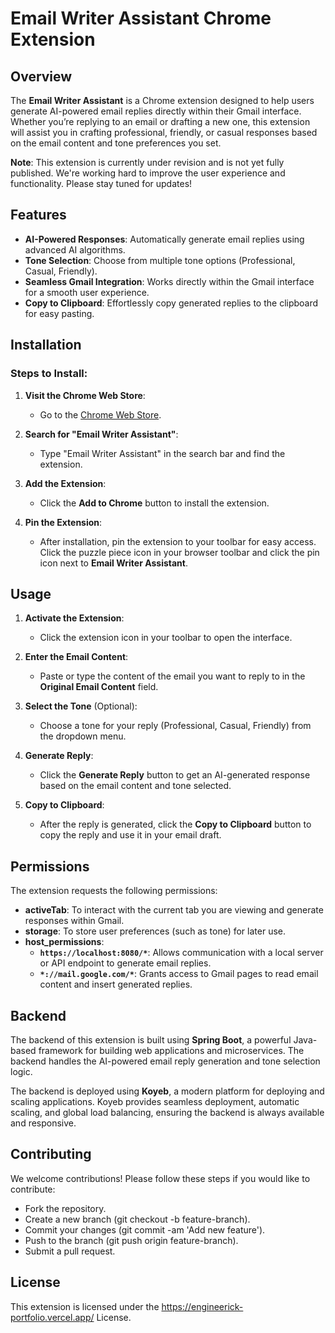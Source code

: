 # Email Writer Assistant Chrome Extension

## Overview
The **Email Writer Assistant** is a Chrome extension designed to help users generate AI-powered email replies directly within their Gmail interface. Whether you’re replying to an email or drafting a new one, this extension will assist you in crafting professional, friendly, or casual responses based on the email content and tone preferences you set.

**Note**: This extension is currently under revision and is not yet fully published. We're working hard to improve the user experience and functionality. Please stay tuned for updates!

## Features
- **AI-Powered Responses**: Automatically generate email replies using advanced AI algorithms.
- **Tone Selection**: Choose from multiple tone options (Professional, Casual, Friendly).
- **Seamless Gmail Integration**: Works directly within the Gmail interface for a smooth user experience.
- **Copy to Clipboard**: Effortlessly copy generated replies to the clipboard for easy pasting.

## Installation

### Steps to Install:
1. **Visit the Chrome Web Store**:
   - Go to the [Chrome Web Store](https://chrome.google.com/webstore).
   
2. **Search for "Email Writer Assistant"**:
   - Type "Email Writer Assistant" in the search bar and find the extension.

3. **Add the Extension**:
   - Click the **Add to Chrome** button to install the extension.

4. **Pin the Extension**:
   - After installation, pin the extension to your toolbar for easy access. Click the puzzle piece icon in your browser toolbar and click the pin icon next to **Email Writer Assistant**.

## Usage

1. **Activate the Extension**:
   - Click the extension icon in your toolbar to open the interface.
   
2. **Enter the Email Content**:
   - Paste or type the content of the email you want to reply to in the **Original Email Content** field.

3. **Select the Tone** (Optional):
   - Choose a tone for your reply (Professional, Casual, Friendly) from the dropdown menu.

4. **Generate Reply**:
   - Click the **Generate Reply** button to get an AI-generated response based on the email content and tone selected.

5. **Copy to Clipboard**:
   - After the reply is generated, click the **Copy to Clipboard** button to copy the reply and use it in your email draft.

## Permissions
The extension requests the following permissions:

- **activeTab**: To interact with the current tab you are viewing and generate responses within Gmail.
- **storage**: To store user preferences (such as tone) for later use.
- **host_permissions**:
  - **`https://localhost:8080/*`**: Allows communication with a local server or API endpoint to generate email replies.
  - **`*://mail.google.com/*`**: Grants access to Gmail pages to read email content and insert generated replies.


## Backend
The backend of this extension is built using **Spring Boot**, a powerful Java-based framework for building web applications and microservices. The backend handles the AI-powered email reply generation and tone selection logic.

The backend is deployed using **Koyeb**, a modern platform for deploying and scaling applications. Koyeb provides seamless deployment, automatic scaling, and global load balancing, ensuring the backend is always available and responsive.



## Contributing
We welcome contributions! Please follow these steps if you would like to contribute:

- Fork the repository.
- Create a new branch (git checkout -b feature-branch).
- Commit your changes (git commit -am 'Add new feature').
- Push to the branch (git push origin feature-branch).
- Submit a pull request.


## License
This extension is licensed under the https://engineerick-portfolio.vercel.app/ License.
